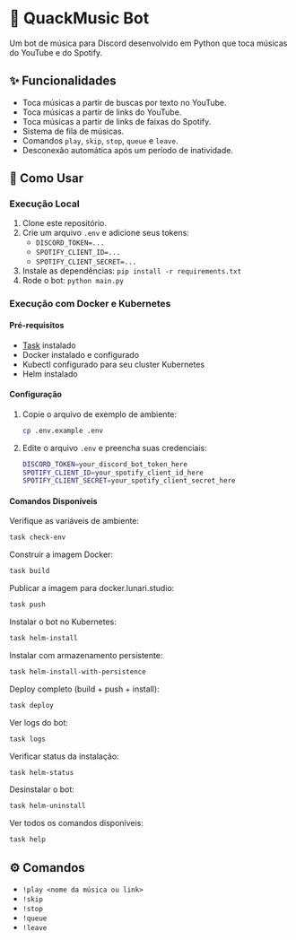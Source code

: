 # 🦆 QuackMusic Bot

Um bot de música para Discord desenvolvido em Python que toca músicas do YouTube e do Spotify.

## ✨ Funcionalidades

- Toca músicas a partir de buscas por texto no YouTube.
- Toca músicas a partir de links do YouTube.
- Toca músicas a partir de links de faixas do Spotify.
- Sistema de fila de músicas.
- Comandos `play`, `skip`, `stop`, `queue` e `leave`.
- Desconexão automática após um período de inatividade.

## 🚀 Como Usar

### Execução Local
1. Clone este repositório.
2. Crie um arquivo `.env` e adicione seus tokens:
   - `DISCORD_TOKEN=...`
   - `SPOTIFY_CLIENT_ID=...`
   - `SPOTIFY_CLIENT_SECRET=...`
3. Instale as dependências: `pip install -r requirements.txt`
4. Rode o bot: `python main.py`

### Execução com Docker e Kubernetes

#### Pré-requisitos
- [Task](https://taskfile.dev/) instalado
- Docker instalado e configurado
- Kubectl configurado para seu cluster Kubernetes
- Helm instalado

#### Configuração
1. Copie o arquivo de exemplo de ambiente:
   ```bash
   cp .env.example .env
   ```

2. Edite o arquivo `.env` e preencha suas credenciais:
   ```bash
   DISCORD_TOKEN=your_discord_bot_token_here
   SPOTIFY_CLIENT_ID=your_spotify_client_id_here
   SPOTIFY_CLIENT_SECRET=your_spotify_client_secret_here
   ```

#### Comandos Disponíveis

Verifique as variáveis de ambiente:
```bash
task check-env
```

Construir a imagem Docker:
```bash
task build
```

Publicar a imagem para docker.lunari.studio:
```bash
task push
```

Instalar o bot no Kubernetes:
```bash
task helm-install
```

Instalar com armazenamento persistente:
```bash
task helm-install-with-persistence
```

Deploy completo (build + push + install):
```bash
task deploy
```

Ver logs do bot:
```bash
task logs
```

Verificar status da instalação:
```bash
task helm-status
```

Desinstalar o bot:
```bash
task helm-uninstall
```

Ver todos os comandos disponíveis:
```bash
task help
```

## ⚙️ Comandos

- `!play <nome da música ou link>`
- `!skip`
- `!stop`
- `!queue`
- `!leave`
